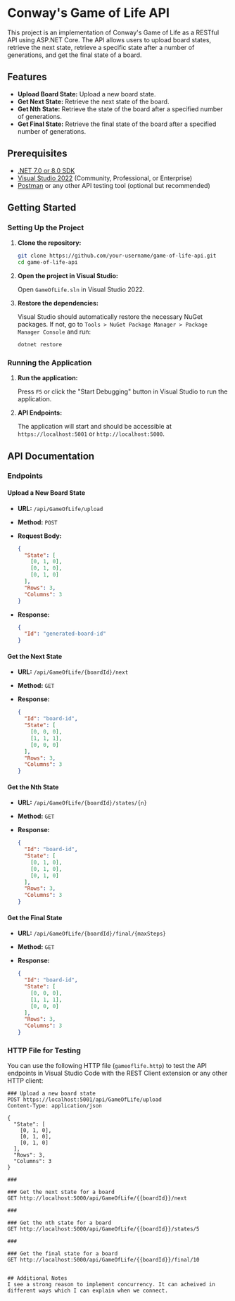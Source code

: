 # Conway's Game of Life API

This project is an implementation of Conway's Game of Life as a RESTful API using ASP.NET Core. The API allows users to upload board states, retrieve the next state, retrieve a specific state after a number of generations, and get the final state of a board.

## Features

- **Upload Board State:** Upload a new board state.
- **Get Next State:** Retrieve the next state of the board.
- **Get Nth State:** Retrieve the state of the board after a specified number of generations.
- **Get Final State:** Retrieve the final state of the board after a specified number of generations.

## Prerequisites

- [.NET 7.0 or 8.0 SDK](https://dotnet.microsoft.com/download/dotnet)
- [Visual Studio 2022](https://visualstudio.microsoft.com/vs/) (Community, Professional, or Enterprise)
- [Postman](https://www.postman.com/downloads/) or any other API testing tool (optional but recommended)

## Getting Started

### Setting Up the Project

1. **Clone the repository:**

    ```bash
    git clone https://github.com/your-username/game-of-life-api.git
    cd game-of-life-api
    ```

2. **Open the project in Visual Studio:**

    Open `GameOfLife.sln` in Visual Studio 2022.

3. **Restore the dependencies:**

    Visual Studio should automatically restore the necessary NuGet packages. If not, go to `Tools > NuGet Package Manager > Package Manager Console` and run:

    ```bash
    dotnet restore
    ```

### Running the Application

1. **Run the application:**

    Press `F5` or click the "Start Debugging" button in Visual Studio to run the application.

2. **API Endpoints:**

    The application will start and should be accessible at `https://localhost:5001` or `http://localhost:5000`.

## API Documentation

### Endpoints

#### Upload a New Board State

- **URL:** `/api/GameOfLife/upload`
- **Method:** `POST`
- **Request Body:**

    ```json
    {
      "State": [
        [0, 1, 0],
        [0, 1, 0],
        [0, 1, 0]
      ],
      "Rows": 3,
      "Columns": 3
    }
    ```

- **Response:**

    ```json
    {
      "Id": "generated-board-id"
    }
    ```

#### Get the Next State

- **URL:** `/api/GameOfLife/{boardId}/next`
- **Method:** `GET`
- **Response:**

    ```json
    {
      "Id": "board-id",
      "State": [
        [0, 0, 0],
        [1, 1, 1],
        [0, 0, 0]
      ],
      "Rows": 3,
      "Columns": 3
    }
    ```

#### Get the Nth State

- **URL:** `/api/GameOfLife/{boardId}/states/{n}`
- **Method:** `GET`
- **Response:**

    ```json
    {
      "Id": "board-id",
      "State": [
        [0, 1, 0],
        [0, 1, 0],
        [0, 1, 0]
      ],
      "Rows": 3,
      "Columns": 3
    }
    ```

#### Get the Final State

- **URL:** `/api/GameOfLife/{boardId}/final/{maxSteps}`
- **Method:** `GET`
- **Response:**

    ```json
    {
      "Id": "board-id",
      "State": [
        [0, 0, 0],
        [1, 1, 1],
        [0, 0, 0]
      ],
      "Rows": 3,
      "Columns": 3
    }
    ```

### HTTP File for Testing

You can use the following HTTP file (`gameoflife.http`) to test the API endpoints in Visual Studio Code with the REST Client extension or any other HTTP client:

```http
### Upload a new board state
POST https://localhost:5001/api/GameOfLife/upload
Content-Type: application/json

{
  "State": [
    [0, 1, 0],
    [0, 1, 0],
    [0, 1, 0]
  ],
  "Rows": 3,
  "Columns": 3
}

###

### Get the next state for a board
GET http://localhost:5000/api/GameOfLife/{{boardId}}/next

###

### Get the nth state for a board
GET http://localhost:5000/api/GameOfLife/{{boardId}}/states/5

###

### Get the final state for a board
GET http://localhost:5000/api/GameOfLife/{{boardId}}/final/10


## Additional Notes
I see a strong reason to implement concurrency. It can acheived in different ways which I can explain when we connect.
